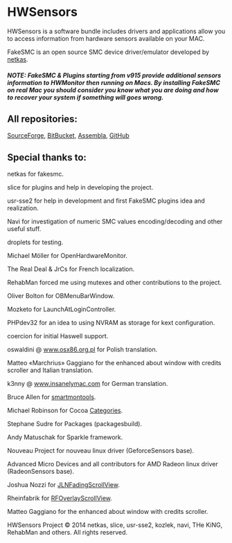# HWSensors

HWSensors is a software bundle includes drivers and applications allow you to access information from hardware sensors available on your MAC.

FakeSMC is an open source SMC device driver/emulator developed by [netkas](http://netkas.org).

##### NOTE: FakeSMC & Plugins starting from v915 provide additional sensors information to HWMonitor then running on Macs. By installing FakeSMC on real Mac you should consider you know what you are doing and how to recover your system if something will goes wrong.

## All repositories:

[SourceForge](https://sourceforge.net/projects/hwsensors),
[BitBucket](https://bitbucket.org/kozlek/hwsensors/overview),
[Assembla](https://www.assembla.com/code/fakesmc/git/nodes),
[GitHub](https://github.com/kozlek/HWSensors)

## Special thanks to:
netkas for fakesmc.
 
slice for plugins and help in developing the project. 

usr-sse2 for help in development and first FakeSMC plugins idea and realization. 

Navi for investigation of numeric SMC values encoding/decoding and other useful stuff. 

droplets for testing. 

Michael Möller for OpenHardwareMonitor. 

The Real Deal & JrCs for French localization. 

RehabMan forced me using mutexes and other contributions to the project. 

Oliver Bolton for OBMenuBarWindow. 

Mozketo for LaunchAtLoginController. 

PHPdev32 for an idea to using NVRAM as storage for kext configuration. 

coercion for initial Haswell support. 

oswaldini @ www.osx86.org.pl for Polish translation. 

Matteo «Marchrius» Gaggiano for the enhanced about window with credits scroller and Italian translation. 

k3nny @ www.insanelymac.com for German translation. 

Bruce Allen for [smartmontools](http://www.smartmontools.org).  

Michael Robinson for Cocoa [Categories](https://github.com/faceleg/Cocoa-Categories). 

Stephane Sudre for Packages (packagesbuild). 

Andy Matuschak for Sparkle framework. 

Nouveau Project for nouveau linux driver (GeforceSensors base). 

Advanced Micro Devices and all contributors for AMD Radeon linux driver (RadeonSensors base). 

Joshua Nozzi for [JLNFadingScrollView](https://github.com/jnozzi/JLNFadingScrollView). 

Rheinfabrik for [RFOverlayScrollView](https://github.com/rheinfabrik/RFOverlayScrollView). 

Matteo Gaggiano for the enhanced about window with credits scroller. 

HWSensors Project &copy; 2014 netkas, slice, usr-sse2, kozlek, navi, THe KiNG, RehabMan and others. All rights reserved.
